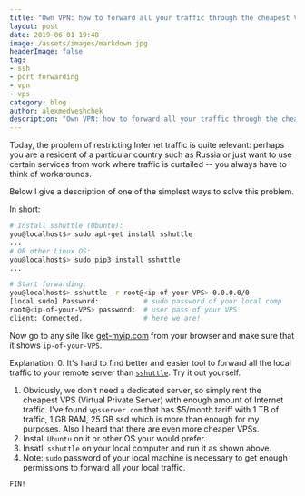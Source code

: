 ```yaml
---
title: "Own VPN: how to forward all your traffic through the cheapest VPS"
layout: post
date: 2019-06-01 19:48
image: /assets/images/markdown.jpg
headerImage: false
tag:
- ssh
- port forwarding
- vpn
- vps
category: blog
author: alexmedveshchek
description: "Own VPN: how to forward all your traffic through the cheapest VPS"
---
```


Today, the problem of restricting Internet traffic is quite relevant: perhaps you are a resident of a particular country such as Russia or just want to use certain services from work where traffic is curtailed -- you always have to think of workarounds.

Below I give a description of one of the simplest ways to solve this problem.

In short:

```bash
# Install sshuttle (Ubuntu):
you@localhost$> sudo apt-get install sshuttle
...
# OR other Linux OS:
you@localhost$> sudo pip3 install sshuttle
...

# Start forwarding:
you@localhost$> sshuttle -r root@<ip-of-your-VPS> 0.0.0.0/0
[local sudo] Password:           # sudo password of your local comp
root@<ip-of-your-VPS> password:  # user pass of your VPS
client: Connected.               # here we are!
```

Now go to any site like [get-myip.com](https://get-myip.com/) from your browser and make sure that it shows `ip-of-your-VPS`. 

Explanation:
0. It's hard to find better and easier tool to forward all the local traffic to your remote server than [`sshuttle`](https://sshuttle.readthedocs.io). Try it out yourself.
1. Obviously, we don't need a dedicated server, so simply rent the cheapest VPS (Virtual Private Server) with enough amount of Internet traffic. I've found `vpsserver.com` that has $5/month tariff with 1 TB of traffic, 1 GB RAM, 25 GB ssd which is more than enough for my purposes. Also I heard that there are even more cheaper VPSs.
2. Install `Ubuntu` on it or other OS your would prefer.
3. Insatll `sshuttle` on your local computer and run it as shown above.
4. Note: `sudo` password of your local machine is necessary to get enough permissions to forward all your local traffic.

`FIN!`
